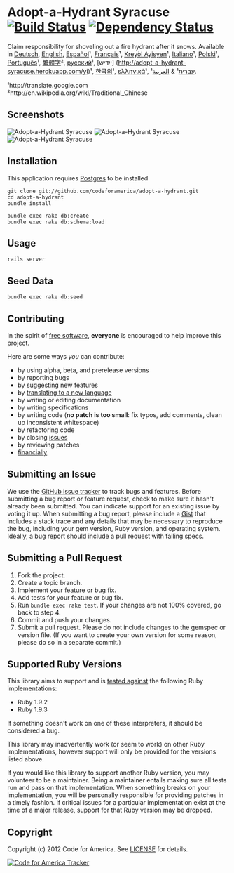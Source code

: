 <!-- http://answers.yahoo.com/question/index?qid=20101015130208AAIWWGO -->
# Adopt-a-Hydrant Syracuse [![Build Status](https://secure.travis-ci.org/ahcarpenter/adopt-a-hydrant.png?branch=master)][travis] [![Dependency Status](https://gemnasium.com/ahcarpenter/adopt-a-hydrant.png?travis)][gemnasium]
Claim responsibility for shoveling out a fire hydrant after it snows. Available in [Deutsch](http://adopt-a-hydrant-syracuse.herokuapp.com/de), [English](http://adopt-a-hydrant-syracuse.herokuapp.com/en), [Español](http://adopt-a-hydrant-syracuse.herokuapp.com/es)¹, [Français](http://adopt-a-hydrant-syracuse.herokuapp.com/fr)¹, [Kreyòl Ayisyen](http://adopt-a-hydrant-syracuse.herokuapp.com/ht)¹, [Italiano](http://adopt-a-hydrant-syracuse.herokuapp.com/it)¹, [Polski](http://adopt-a-hydrant-syracuse.herokuapp.com/pl)¹, [Português](http://adopt-a-hydrant-syracuse.herokuapp.com/pt)¹, [繁體字](http://adopt-a-hydrant-syracuse.herokuapp.com/cn)², [русский](http://adopt-a-hydrant-syracuse.herokuapp.com/ru)¹, [ייִדיש] (http://adopt-a-hydrant-syracuse.herokuapp.com/yi)¹, [한국의](http://adopt-a-hydrant-syracuse.herokuapp.com/kr)¹, [ελληνικά](http://adopt-a-hydrant-syracuse.herokuapp.com/gr)¹, [עברית](http://adopt-a-hydrant-syracuse.herokuapp.com/iw)¹ & [العربية](http://adopt-a-hydrant-syracuse.herokuapp.com/ar)¹.

¹http://translate.google.com<br>
²http://en.wikipedia.org/wiki/Traditional_Chinese

[travis]: http://travis-ci.org/ahcarpenter/adopt-a-hydrant
[gemnasium]: https://gemnasium.com/ahcarpenter/adopt-a-hydrant

## <a name="screenshots"></a>Screenshots
![Adopt-a-Hydrant Syracuse](https://github.com/ahcarpenter/adopt-a-hydrant/raw/master/screenshot32.png "Adopt-a-Hydrant Syracuse")
![Adopt-a-Hydrant Syracuse](https://github.com/ahcarpenter/adopt-a-hydrant/raw/master/screenshot34.png "Adopt-a-Hydrant Syracuse")
![Adopt-a-Hydrant Syracuse](https://github.com/ahcarpenter/adopt-a-hydrant/raw/master/screenshot36.png "Adopt-a-Hydrant Syracuse")

## <a name="installation"></a>Installation
This application requires [Postgres](http://www.postgresql.org/) to be installed

    git clone git://github.com/codeforamerica/adopt-a-hydrant.git
    cd adopt-a-hydrant
    bundle install

    bundle exec rake db:create
    bundle exec rake db:schema:load

## <a name="usage"></a>Usage
    rails server

## <a name="usage"></a>Seed Data
    bundle exec rake db:seed

## <a name="contributing"></a>Contributing
In the spirit of [free software][free-sw], **everyone** is encouraged to help
improve this project.

[free-sw]: http://www.fsf.org/licensing/essays/free-sw.html

Here are some ways *you* can contribute:

* by using alpha, beta, and prerelease versions
* by reporting bugs
* by suggesting new features
* by [translating to a new language][locales]
* by writing or editing documentation
* by writing specifications
* by writing code (**no patch is too small**: fix typos, add comments, clean up
  inconsistent whitespace)
* by refactoring code
* by closing [issues][]
* by reviewing patches
* [financially][]

[locales]: https://github.com/codeforamerica/adopt-a-hydrant/tree/master/config/locales
[issues]: https://github.com/codeforamerica/adopt-a-hydrant/issues
[financially]: https://secure.codeforamerica.org/page/contribute

## <a name="issues"></a>Submitting an Issue
We use the [GitHub issue tracker][issues] to track bugs and features. Before
submitting a bug report or feature request, check to make sure it hasn't
already been submitted. You can indicate support for an existing issue by
voting it up. When submitting a bug report, please include a [Gist][] that
includes a stack trace and any details that may be necessary to reproduce the
bug, including your gem version, Ruby version, and operating system. Ideally, a
bug report should include a pull request with failing specs.

[gist]: https://gist.github.com/

## <a name="pulls"></a>Submitting a Pull Request
1. Fork the project.
2. Create a topic branch.
3. Implement your feature or bug fix.
4. Add tests for your feature or bug fix.
5. Run `bundle exec rake test`. If your changes are not 100% covered, go back
   to step 4.
6. Commit and push your changes.
7. Submit a pull request. Please do not include changes to the gemspec or
   version file. (If you want to create your own version for some reason,
   please do so in a separate commit.)

## <a name="versions"></a>Supported Ruby Versions
This library aims to support and is [tested against][travis] the following Ruby
implementations:

* Ruby 1.9.2
* Ruby 1.9.3

If something doesn't work on one of these interpreters, it should be considered
a bug.

This library may inadvertently work (or seem to work) on other Ruby
implementations, however support will only be provided for the versions listed
above.

If you would like this library to support another Ruby version, you may
volunteer to be a maintainer. Being a maintainer entails making sure all tests
run and pass on that implementation. When something breaks on your
implementation, you will be personally responsible for providing patches in a
timely fashion. If critical issues for a particular implementation exist at the
time of a major release, support for that Ruby version may be dropped.

## <a name="copyright"></a>Copyright
Copyright (c) 2012 Code for America. See [LICENSE][] for details.

[license]: https://github.com/codeforamerica/adopt-a-hydrant/blob/master/LICENSE.md

[![Code for America Tracker](http://stats.codeforamerica.org/codeforamerica/adopt-a-hydrant.png)][tracker]

[tracker]: http://stats.codeforamerica.org/projects/adopt-a-hydrant